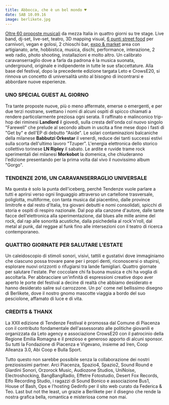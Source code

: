 ```yaml
---
title: Abbocca, che è un bel mondo ♥
date: SAB 10.09.16
image: berlikete.jpg
---
```


[Oltre 60 proposte musicali](lineup.html) da mezza Italia in quattro giorni su tre stage. Live band, dj-set, live-set, teatro, 3D mapping visual, [6 punti street food](extra.html) per carnivori, vegan e golosi, 2 chioschi bar, [expo & market](expo.html) area con artigianato, arte, hobbistica, musica, dischi, performance, interazione, 2 web radio, photo shooting, installazioni e molto altro. Un calibrato caravanserraglio dove a farla da padrona è la musica suonata, underground, originale e indipendente in tutte le sue sfaccettature. Alla base del festival, dopo la precedente edizione targata Leto e CrowsE20, si rinnova un concetto di universalità unito al bisogno di incontrarsi e abbordare nuove esperienze.

### UNO SPECIAL GUEST AL GIORNO

Tra tante proposte nuove, più o meno affermate, emerse o emergenti, e per due terzi nostrane, svettano i nomi di alcuni ospiti di spicco chiamati a rendere particolarmente preziosa ogni serata. Il raffinato e malinconico trip-hop dei riminesi
**Landlord** il giovedì, sulla cresta dell'onda col nuovo singolo "Farewell" che prelude al secondo album in uscita a fine mese dopo i fasti di "Get by" e dell'EP di debutto "Aside". Le solari contaminazioni balcaniche della milanese **Babbutzi Orkestar** il venerdì, reduce dei tanti successi estivi sulla scorta dell'ultimo lavoro "Tzuper". L'energia elettronica dello storico collettivo torinese
**LN Ripley** il sabato. Le ardite e ruvide trame rock sperimentali dei milanesi **Morkobot** la domenica, che chiuderanno l'edizione presentando per la prima volta dal vivo il nuovissimo album "Gorgo".

### TENDENZE 2016, UN CARAVANSERRAGLIO UNIVERSALE

Ma questa è solo la punta dell'iceberg, perché Tendenze vuole parlare a tutti e aprirsi verso ogni linguaggio attraverso un cartellone trasversale, poliglotta, multiforme, con tanta musica dal piacentino, dalle province limitrofe e dal resto d'Italia, tra giovani debutti e nomi consolidati, spicchi di storia e ospiti di respiro nazionale. Dal pop alla canzone d'autore, dalle tante facce dell'elettronica alla sperimentazione, dal blues alle mille anime del rock, dal rap alle sonorità acustiche, dalla psichedelia al rock'n'roll, dal metal al punk, dal reggae al funk fino alle intersezioni con il teatro di ricerca contemporaneo.

### QUATTRO GIORNATE PER SALUTARE L'ESTATE

Un caleidoscopio di stimoli sonori, visivi, tattili e gustativi dove immaginiamo che ciascuno possa trovare pane per i propri denti, riconoscersi o stupirsi, esplorare nuovi orizzonti o rifugiarsi tra lande famigliari. Quattro giornate per salutare l'estate. Per coccolare chi fa buona musica e chi ha voglia di ascoltarla. Per abbracciare un'infinità di espressioni creative dopo aver aperto le porte del festival a decine di realtà che abbiamo desiderato e hanno desiderato salire sul carrozzone. Un po' come nel bellissimo disegno di Berlikete, dove il nostro gnomo mascotte viaggia a bordo del suo pesciolone, affamato di luce e di vita.

### CREDITS & THANX

La XXII edizione di Tendenze Festival è promossa dal Comune di Piacenza con il contributo fondamentale dell'assessorato alle politiche giovanili e organizzata da Leto agency e associazione CrowsE20 con il patrocinio della Regione Emilia Romagna e il prezioso e generoso apporto di alcuni sponsor. Su tutti la Fondazione di Piacenza e Vigevano, insieme ad Iren, Coop Alleanza 3.0, Abi Coop e Bulla Sport.

Tutto questo non sarebbe possibile senza la collaborazione dei nostri preziosissimi partner. Arci Piacenza, Spazio4, Spazio2, Sound Round e Giardini Sonori, Orzorock Music, Audiozone Studios, UniNoise, Electroshocking, BangBangRadio, Effetre Fotostudio, Desert Fox Records, Elfo Recording Studio, i ragazzi di Sound Bonico e associazione Bus1, House of Bash, Ops e l'hosting Gedinfo per il sito web curato da Federica & Teo. Last but not the least, un grazie a Berlikete per il disegno che rende la nostra grafica bella, romantica e misteriosa come non mai.
